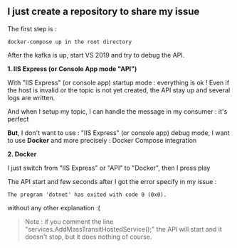

## I just create a repository to share my issue

The first step is : 

    docker-compose up in the root directory


After the kafka is up, start VS 2019 and try to debug the API.

**1. IIS Express (or Console App mode "API")**

With "IIS Express" (or console app) startup mode : everything is ok !
Even if the host is invalid or the topic is not yet created, the API stay up and several logs are written.

And when I setup my topic, I can handle the message in my consumer : it's perfect

**But**, I don't want to use : "IIS Express" (or console app) debug mode, I want to use **Docker** and more precisely : Docker Compose integration

**2. Docker**

I just switch from "IIS Express" or "API" to "Docker", then I press play

The API start and few seconds after I got the error specify in my issue : 

    The program 'dotnet' has exited with code 0 (0x0).

without any other explanation :(

> Note :  if you comment the line
> "services.AddMassTransitHostedService();" the API will start and it
> doesn't stop, but it does nothing of course.

